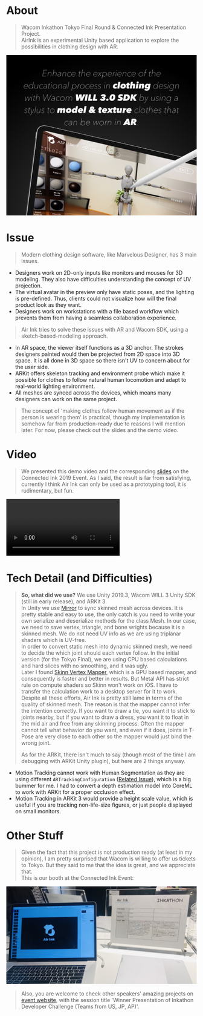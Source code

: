 # About
> Wacom Inkathon Tokyo Final Round & Connected Ink Presentation Project.  
AirInk is an experimental Unity based application to explore the possibilities in clothing design with AR.  

![](banner.jpg)

# Issue
> Modern clothing design software, like Marvelous Designer, has 3 main issues.
- Designers work on 2D-only inputs like monitors and mouses for 3D modeling. They also have difficulties understanding the concept of UV projection.
- The virtual avatar in the preview only have static poses, and the lighting is pre-defined. Thus, clients could not visualize how will the final product look as they want.
- Designers work on workstations with a file based workflow which prevents them from having a seamless collaboration experience.
>
> Air Ink tries to solve these issues with AR and Wacom SDK, using a sketch-based-modeling approach.
- In AR space, the viewer itself functions as a 3D anchor. The strokes designers painted would then be projected from 2D space into 3D space. It is all done in 3D space so there isn't UV to concern about for the user side.
- ARKit offers skeleton tracking and environment probe which make it possible for clothes to follow natural human locomotion and adapt to real-world lighting environment.
- All meshes are synced across the devices, which means many designers can work on the same project.
>
> The concept of 'making clothes follow human movement as if the person is wearing them' is practical, though my implementation is somehow far from production-ready due to reasons I will mention later. For now, please check out the slides and the demo video.

# Video
> We presented this demo video and the corresponding [slides](https://docs.google.com/presentation/d/1pj1M9PgelQdfj4YcCLqNvO7SBaJC4x_A-hoDLldqxb0/edit?usp=sharing) on the Connected Ink 2019 Event. As I said, the result is far from satisfying, currently I think Air Ink can only be used as a prototyping tool, it is rudimentary, but fun.

<video class="video-js vjs-default-skin vjs-big-play-centered" controls data='{ "fluid": true, "techOrder": ["youtube"], "sources": [{ "type": "video/youtube", "src": "https://youtu.be/DfBqddoBXmw"}] }' > </video>

# Tech Detail (and Difficulties)

> **So, what did we use?** We use Unity 2019.3, Wacom WILL 3 Unity SDK (still in early release), and ARKit 3.   
In Unity we use [Mirror](https://github.com/vis2k/Mirror) to sync skinned mesh across devices. It is pretty stable and easy to use, the only catch is you need to write your own serialize and deserialize methods for the class Mesh. In our case, we need to save vertex, triangle, and bone wrights because it is a skinned mesh. We do not need UV info as we are using triplanar shaders which is UV-free.  
In order to convert static mesh into dynamic skinned mesh, we need to decide the which joint should each vertex follow. In the initial version (for the Tokyo Final), we are using CPU based calculations and hard slices with no smoothing, and it was ugly.  
Later I found [Skinn Vertex Mapper](https://assetstore.unity.com/packages/tools/animation/skinn-vertex-mapper-free-edition-147853), which is a GPU based mapper, and consequently is faster and better in results. But Metal API has strict rule on compute shaders so Skinn won't work on iOS. I have to transfer the calculation work to a desktop server for it to work.  
Despite all these efforts, Air Ink is pretty still lame in terms of the quality of skinned mesh. The reason is that the mapper cannot infer the intention correctly. If you want to draw a tie, you want it to stick to joints nearby, but if you want to draw a dress, you want it to float in the mid air and free from any skinning process. Often the mapper cannot tell what behavior do you want, and even if it does, joints in T-Pose are very close to each other so the mapper would just bind the wrong joint.
>
> As for the ARKit, there isn't much to say (though most of the time I am debugging with ARKit Unity plugin), but here are 2 things anyway. 
- Motion Tracking cannot work with Human Segmentation as they are using different `ARTrackingConfiguration` ([Related Issue](https://github.com/Unity-Technologies/arfoundation-samples/issues/345)), which is a big bummer for me. I had to convert a depth estimation model into CoreML to work with ARKit for a proper occlusion effect.
- Motion Tracking in ARKit 3 would provide a height scale value, which is useful if you are tracking non-life-size figures, or just people displayed on small monitors.

# Other Stuff
> Given the fact that this project is not production ready (at least in my opinion), I am pretty surprised that Wacom is willing to offer us tickets to Tokyo. But they said to me that the idea is great, and we appreciate that.   
This is our booth at the Connected Ink Event:  

![](booth.jpeg)

> Also, you are welcome to check other speakers' amazing projects on [event website](http://connectedink.wacom.com/en/#un_ancBlock_timeTable), with the session title 'Winner Presentation of Inkathon Developer Challenge (Teams from US, JP, AP)'.
